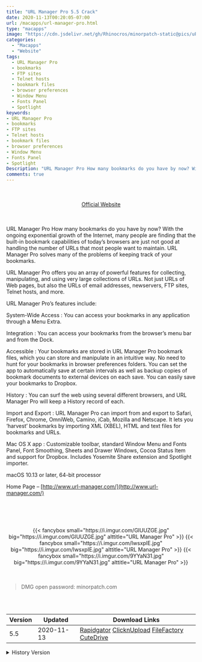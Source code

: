 ```yaml
---
title: "URL Manager Pro 5.5 Crack"
date: 2020-11-13T00:20:05-07:00
url: /macapps/url-manager-pro.html
type: "macapps"
image: "https://cdn.jsdelivr.net/gh/Rhinocros/minorpatch-static@pics/uPic/Bo5W3B.png"
categories:
  - "Macapps"
  - "Website"
tags:
  - URL Manager Pro
  - bookmarks
  - FTP sites
  - Telnet hosts
  - bookmark files
  - browser preferences
  - Window Menu
  - Fonts Panel
  - Spotlight
keywords:
- URL Manager Pro
- bookmarks
- FTP sites
- Telnet hosts
- bookmark files
- browser preferences
- Window Menu
- Fonts Panel
- Spotlight
Description: "URL Manager Pro How many bookmarks do you have by now? With the ongoing exponential growth of the Internet, many people are finding that the built-in bookmark capabilities of today’s browsers are just not good at handling the number of URLs that most people want to maintain"
comments: true
---
```


<br/>
<br/>
<center>
<a href="http://www.url-manager.com/" target="blank"><div class="border border-blue-500 rounded-lg transition duration-500 
    ease-in-out w-48 text-lg text-blue-500 text-center px-2 hover:bg-blue-500 hover:text-white">
  Official Website 
</div></a>
</center>
<br/>
<br/>

URL Manager Pro How many bookmarks do you have by now? With the ongoing exponential growth of the Internet, many people are finding that the built-in bookmark capabilities of today’s browsers are just not good at handling the number of URLs that most people want to maintain. URL Manager Pro solves many of the problems of keeping track of your bookmarks.

URL Manager Pro offers you an array of powerful features for collecting, manipulating, and using very large collections of URLs. Not just URLs of Web pages, but also the URLs of email addresses, newservers, FTP sites, Telnet hosts, and more.

URL Manager Pro’s features include:

System-Wide Access : You can access your bookmarks in any application through a Menu Extra.

Integration : You can access your bookmarks from the browser’s menu bar and from the Dock.

Accessible : Your bookmarks are stored in URL Manager Pro bookmark files, which you can store and manipulate in an intuitive way. No need to hunt for your bookmarks in browser preferences folders. You can set the app to automatically save at certain intervals as well as backup copies of bookmark documents to external devices on each save. You can easily save your bookmarks to Dropbox.

History : You can surf the web using several different browsers, and URL Manager Pro will keep a History record of each.

Import and Export : URL Manager Pro can import from and export to Safari, Firefox, Chrome, OmniWeb, Camino, iCab, Mozilla and Netscape. It lets you ‘harvest’ bookmarks by importing XML (XBEL), HTML and text files for bookmarks and URLs.

Mac OS X app : Customizable toolbar, standard Window Menu and Fonts Panel, Font Smoothing, Sheets and Drawer Windows, Cocoa Status Item and support for Dropbox. Includes Yosemite Share extension and Spotlight importer.

macOS 10.13 or later, 64-bit processor

Home Page – [http://www.url-manager.com/](http://www.url-manager.com/)

<br/>
<br/>
<script async src="https://pagead2.googlesyndication.com/pagead/js/adsbygoogle.js"></script>
<ins class="adsbygoogle"
     style="display:block; text-align:center;"
     data-ad-layout="in-article"
     data-ad-format="fluid"
     data-ad-client="ca-pub-8746275014476192"
     data-ad-slot="5144997159"></ins>
<script>
     (adsbygoogle = window.adsbygoogle || []).push({});
</script>
<br/>
<br/>


<center>

<div class="w-full grid grid-cols-3 flex gap-2">
{{< fancybox small="https://i.imgur.com/GlUUZGE.jpg" big="https://i.imgur.com/GlUUZGE.jpg" alttitle="URL Manager Pro" >}}
{{< fancybox small="https://i.imgur.com/IwsxpIE.jpg" big="https://i.imgur.com/IwsxpIE.jpg" alttitle="URL Manager Pro" >}}
{{< fancybox small="https://i.imgur.com/9YYaN31.jpg" big="https://i.imgur.com/9YYaN31.jpg" alttitle="URL Manager Pro" >}}
</div>


</center>

<br/>
<br/>


> DMG open password: minorpatch.com

<br/>

<br/>
<div id="history_version" class="history_version">

| Version | Updated | Download Links |
| ---- | ---- | ---- |
| 5.5 | 2020-11-13 | [Rapidgator](https://ouo.io/mHPnGx)   [ClicknUpload](https://ouo.io/oxzGSK)   [FileFactory](https://ouo.io/qj6NJxR)   [CuteDrive](https://ouo.io/xQtoqf) |
<details>
<summary>History Version</summary>

| Version | Updated | Download Links |
| ---- | ---- | ---- |
| 5.4.4 | 2020-10-28 | [Rapidgator](https://ouo.io/lUfhFE)   [ClicknUpload](https://ouo.io/dmKvX80)   [FileFactory](https://ouo.io/qXor6mN)   [CuteDrive](https://ouo.io/ettDIU) |
| 5.4.3 | 2020-10-07 | [UsersCloud](https://ouo.io/DsmHMt)   [ClicknUpload](https://ouo.io/ET2M97)   [FileFactory](https://ouo.io/1QDnfG)   [CuteDrive](https://ouo.io/7vIHIF) |
| 5.4.2 | 2020-09-29 | [UsersCloud](https://ouo.io/NAv8JS)   [ClicknUpload](https://ouo.io/mPUJpY)   [FileFactory](https://ouo.io/9nC7f4)   [CuteDrive](https://ouo.io/4CPzuO) |
| 5.4.1 | 2020-07-16 | [UsersCloud](https://ouo.io/206A36F)   [ClicknUpload](https://ouo.io/V2XlAR9)   [FileFactory](https://ouo.io/ahaWbR)   [CuteDrive](https://ouo.io/7mcWmt3) |
| 5.4 | 2020-06-26 | [UsersCloud](https://ouo.io/kYUk3H)   [ClicknUpload](https://ouo.io/deRuOL)   [FileFactory](https://ouo.io/PiYuFn)   [CuteDrive](https://ouo.io/3Csvgy) |
| 5.3.3 | 2020-06-11 | [UsersCloud](https://ouo.io/UmTTgCi)   [ClicknUpload](https://ouo.io/RWaz10)   [FileFactory](https://ouo.io/di83VV)   [CuteDrive](https://ouo.io/a8rTGev) |
| 5.3.2 | 2020-05-28 | [UsersCloud](https://ouo.io/26I2dO)   [ClicknUpload](https://ouo.io/4qn02D)   [FileFactory](https://ouo.io/sXNXht)   [CuteDrive](https://ouo.io/4O5lWe) |
| 5.3.1 | 2020-05-23 | [UsersCloud](https://ouo.io/WoOWKyt)   [ClicknUpload](https://ouo.io/L4PwV5G)   [FileFactory](https://ouo.io/y0hSzj)   [CuteDrive](https://ouo.io/hUA2xo) |
| 5.3 | 2020-05-08 | [UsersCloud](https://ouo.io/ijSdHP)   [ClicknUpload](https://ouo.io/iUYACV)   [FileFactory](https://ouo.io/uM99Ia)   [CuteDrive](https://ouo.io/5pUq3d) |
| 5.2.3 | 2020-04-29 | [UsersCloud](https://ouo.io/9GLH3s)   [ClicknUpload](https://ouo.io/tY4tjr1)   [FileFactory](https://ouo.io/pm3yYc)   [CuteDrive](https://ouo.io/vBvQmo) |
| 5.2 | 2020-04-10 | [UsersCloud](https://ouo.io/MHzxwv)   [ClicknUpload](https://ouo.io/eQai7V)   [FileFactory](https://ouo.io/Pmp56I)   [CuteDrive](https://ouo.io/wJusYz) |
| 5.1.2 | 2020-04-03 | [UsersCloud](https://ouo.io/o05BxV9)   [ClicknUpload](https://ouo.io/hbajOa)   [FileFactory](https://ouo.io/85Uds0)   [CuteDrive](https://ouo.io/WEXDOs) |
| 5.1.1 | 2020-03-20 | [UsersCloud](https://ouo.io/G61iFK)   [ClicknUpload](https://ouo.io/sQGNrP)   [FileFactory](https://ouo.io/VQP6EE)   [CuteDrive](https://ouo.io/s4Uq8G) |
| 5.1 | 2020-03-08 | [UsersCloud](https://ouo.io/m7Q00G)   [ClicknUpload](https://ouo.io/BD40x0)   [FileFactory](https://ouo.io/TCqzrW)   [CuteDrive](https://ouo.io/2jOTdZ9) |
| 5.0.5 | 2020-02-20 | [UsersCloud](https://ouo.io/DRCzJJ)   [ClicknUpload](https://ouo.io/aMhNGH)   [Mega](https://ouo.io/Vm7fR9)   [CuteDrive](https://ouo.io/jSqplP) |
</details>

</div>
